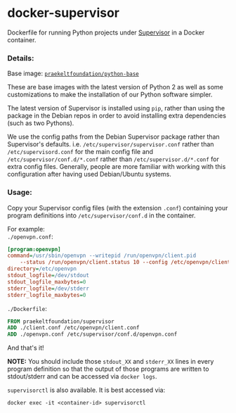 # docker-supervisor
Dockerfile for running Python projects under [Supervisor](http://supervisord.org) in a Docker container.

### Details:
Base image: [`praekeltfoundation/python-base`](https://hub.docker.com/r/praekeltfoundation/python-base/)

These are base images with the latest version of Python 2 as well as some customizations to make the installation of our Python software simpler.

The latest version of Supervisor is installed using `pip`, rather than using the package in the Debian repos in order to avoid installing extra dependencies (such as two Pythons).

We use the config paths from the Debian Supervisor package rather than Supervisor's defaults. i.e. `/etc/supervisor/supervisor.conf` rather than `/etc/supervisord.conf` for the main config file and `/etc/supervisor/conf.d/*.conf` rather than `/etc/supervisor.d/*.conf` for extra config files. Generally, people are more familiar with working with this configuration after having used Debian/Ubuntu systems.

### Usage:
Copy your Supervisor config files (with the extension `.conf`) containing your program definitions into `/etc/supervisor/conf.d` in the container.

For example:  
`./openvpn.conf`:
```ini
[program:openvpn]
command=/usr/sbin/openvpn --writepid /run/openvpn/client.pid
    --status /run/openvpn/client.status 10 --config /etc/openvpn/client.conf
directory=/etc/openvpn
stdout_logfile=/dev/stdout
stdout_logfile_maxbytes=0
stderr_logfile=/dev/stderr
stderr_logfile_maxbytes=0
```

`./Dockerfile`:
```dockerfile
FROM praekeltfoundation/supervisor
ADD ./client.conf /etc/openvpn/client.conf
ADD ./openvpn.conf /etc/supervisor/conf.d/openvpn.conf
```

And that's it!

**NOTE:** You should include those `stdout_XX` and `stderr_XX` lines in every program definition so that the output of those programs are written to stdout/stderr and can be accessed via `docker logs`.

`supervisorctl` is also available. It is best accessed via:
```
docker exec -it <container-id> supervisorctl
```
